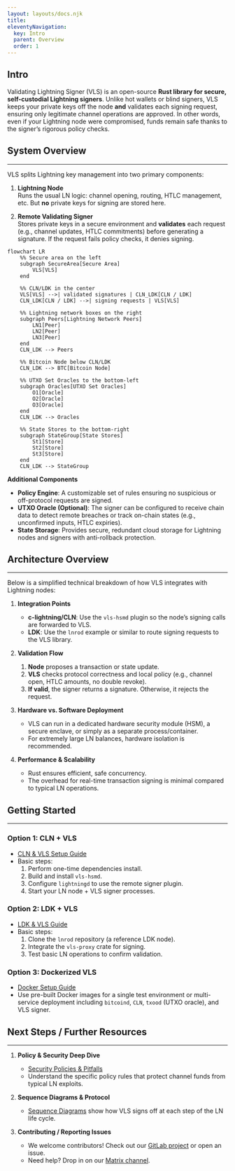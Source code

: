 ```yaml
---
layout: layouts/docs.njk
title: 
eleventyNavigation:
  key: Intro
  parent: Overview
  order: 1
---
```



## Intro
Validating Lightning Signer (VLS) is an open-source **Rust library for secure, self-custodial Lightning signers**. Unlike hot wallets or blind signers, VLS keeps your private keys off the node **and** validates each signing request, ensuring only legitimate channel operations are approved. In other words, even if your Lightning node were compromised, funds remain safe thanks to the signer’s rigorous policy checks.

## System Overview
---
VLS splits Lightning key management into two primary components:

1. **Lightning Node**  
   Runs the usual LN logic: channel opening, routing, HTLC management, etc. But **no** private keys for signing are stored here.

2. **Remote Validating Signer**  
   Stores private keys in a secure environment and **validates** each request (e.g., channel updates, HTLC commitments) before generating a signature. If the request fails policy checks, it denies signing.

```mermaid
flowchart LR
    %% Secure area on the left
    subgraph SecureArea[Secure Area]
        VLS[VLS]
    end
    
    %% CLN/LDK in the center
    VLS[VLS] -->| validated signatures | CLN_LDK[CLN / LDK]
    CLN_LDK[CLN / LDK] -->| signing requests | VLS[VLS]

    %% Lightning network boxes on the right
    subgraph Peers[Lightning Network Peers]
        LN1[Peer]
        LN2[Peer]
        LN3[Peer]
    end
    CLN_LDK --> Peers

    %% Bitcoin Node below CLN/LDK
    CLN_LDK --> BTC[Bitcoin Node]

    %% UTXO Set Oracles to the bottom-left
    subgraph Oracles[UTXO Set Oracles]
        O1[Oracle]
        O2[Oracle]
        O3[Oracle]
    end
    CLN_LDK --> Oracles

    %% State Stores to the bottom-right
    subgraph StateGroup[State Stores]
        St1[Store]
        St2[Store]
        St3[Store]
    end
    CLN_LDK --> StateGroup
```

**Additional Components**  
- **Policy Engine**: A customizable set of rules ensuring no suspicious or off-protocol requests are signed.  
- **UTXO Oracle (Optional)**: The signer can be configured to receive chain data to detect remote breaches or track on-chain states (e.g., unconfirmed inputs, HTLC expiries).  
- **State Storage**: Provides secure, redundant cloud storage for Lightning nodes and signers with anti-rollback protection.


## Architecture Overview
---
Below is a simplified technical breakdown of how VLS integrates with Lightning nodes:

1. **Integration Points**  
   - **c-lightning/CLN**: Use the `vls-hsmd` plugin so the node’s signing calls are forwarded to VLS.  
   - **LDK**: Use the `lnrod` example or similar to route signing requests to the VLS library.

2. **Validation Flow**  
   1. **Node** proposes a transaction or state update.  
   2. **VLS** checks protocol correctness and local policy (e.g., channel open, HTLC amounts, no double revoke).  
   3. **If valid**, the signer returns a signature. Otherwise, it rejects the request.

3. **Hardware vs. Software Deployment**  
   - VLS can run in a dedicated hardware security module (HSM), a secure enclave, or simply as a separate process/container.  
   - For extremely large LN balances, hardware isolation is recommended.

4. **Performance & Scalability**  
   - Rust ensures efficient, safe concurrency.  
   - The overhead for real-time transaction signing is minimal compared to typical LN operations.  

## Getting Started
---
### Option 1: CLN + VLS
- [CLN & VLS Setup Guide](../Get-Started/cln-vls.md)  
- Basic steps:
  1. Perform one-time dependencies install.  
  2. Build and install `vls-hsmd`.  
  3. Configure `lightningd` to use the remote signer plugin.  
  4. Start your LN node + VLS signer processes.

### Option 2: LDK + VLS
- [LDK & VLS Guide](../Get-Started/ldk-vls.md)  
- Basic steps:
  1. Clone the `lnrod` repository (a reference LDK node).  
  2. Integrate the `vls-proxy` crate for signing.  
  3. Test basic LN operations to confirm validation.

### Option 3: Dockerized VLS
- [Docker Setup Guide](../Get-Started/docker.md)  
- Use pre-built Docker images for a single test environment or multi-service deployment including `bitcoind`, `CLN`, `txood` (UTXO oracle), and VLS signer.

## Next Steps / Further Resources
---
1. **Policy & Security Deep Dive**  
   - [Security Policies & Pitfalls](../Security/policy-controls.md)  
   - Understand the specific policy rules that protect channel funds from typical LN exploits.

2. **Sequence Diagrams & Protocol**  
   - [Sequence Diagrams](../seq-diagrams/) show how VLS signs off at each step of the LN life cycle.

3. **Contributing / Reporting Issues**  
   - We welcome contributors! Check out our [GitLab project](https://gitlab.com/lightning-signer/validating-lightning-signer/) or open an issue.  
   - Need help? Drop in on our [Matrix channel](https://matrix.to/#/#vls-general:matrix.org).
